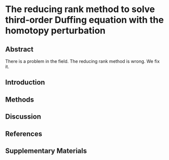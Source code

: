 # The reducing rank method to solve third‐order Duffing equation with the homotopy perturbation

## Abstract

There is a problem in the field.
The reducing rank method is wrong.
We fix it.

## Introduction

## Methods

## Discussion

## References

## Supplementary Materials

